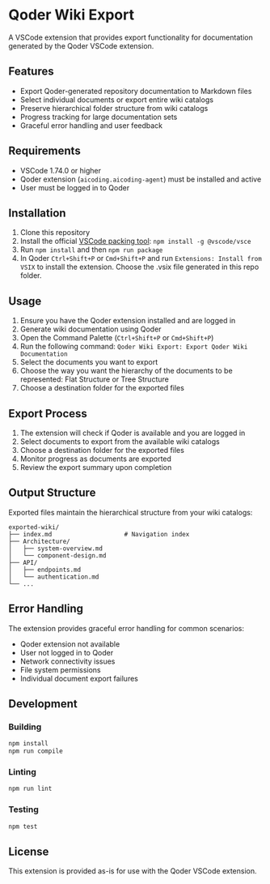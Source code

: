 # Qoder Wiki Export

A VSCode extension that provides export functionality for documentation generated by the Qoder VSCode extension.

## Features

- Export Qoder-generated repository documentation to Markdown files
- Select individual documents or export entire wiki catalogs
- Preserve hierarchical folder structure from wiki catalogs
- Progress tracking for large documentation sets
- Graceful error handling and user feedback

## Requirements

- VSCode 1.74.0 or higher
- Qoder extension (`aicoding.aicoding-agent`) must be installed and active
- User must be logged in to Qoder

## Installation

1. Clone this repository
2. Install the official [VSCode packing tool](https://code.visualstudio.com/api/working-with-extensions/publishing-extension): `npm install -g @vscode/vsce`
3. Run `npm install` and then `npm run package`
4. In Qoder `Ctrl+Shift+P` or `Cmd+Shift+P` and run `Extensions: Install from VSIX` to install the extension. Choose the .vsix file generated in this repo folder.

## Usage

1. Ensure you have the Qoder extension installed and are logged in
2. Generate wiki documentation using Qoder
3. Open the Command Palette (`Ctrl+Shift+P` or `Cmd+Shift+P`)
4. Run the following command:  `Qoder Wiki Export: Export Qoder Wiki Documentation`
5. Select the documents you want to export
6. Choose the way you want the hierarchy of the documents to be represented: Flat Structure or Tree Structure
7. Choose a destination folder for the exported files

## Export Process

1. The extension will check if Qoder is available and you are logged in
2. Select documents to export from the available wiki catalogs
3. Choose a destination folder for the exported files
4. Monitor progress as documents are exported
5. Review the export summary upon completion

## Output Structure

Exported files maintain the hierarchical structure from your wiki catalogs:

```
exported-wiki/
├── index.md                    # Navigation index
├── Architecture/
│   ├── system-overview.md
│   └── component-design.md
├── API/
│   ├── endpoints.md
│   └── authentication.md
└── ...
```

## Error Handling

The extension provides graceful error handling for common scenarios:

- Qoder extension not available
- User not logged in to Qoder
- Network connectivity issues
- File system permissions
- Individual document export failures

## Development

### Building

```bash
npm install
npm run compile
```

### Linting

```bash
npm run lint
```

### Testing

```bash
npm test
```

## License

This extension is provided as-is for use with the Qoder VSCode extension.